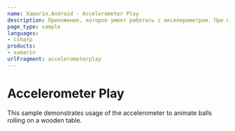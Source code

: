 ```yaml
---
name: Xamarin.Android - Accelerometer Play
description: Приложение, которое умеет работать с акселерометром. При наклоне уст-ва проигрывается анимация движения шарика.
page_type: sample
languages:
- csharp
products:
- xamarin
urlFragment: accelerometerplay
---
```

# Accelerometer Play

This sample demonstrates usage of the accelerometer to animate
balls rolling on a wooden table.

